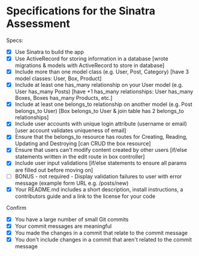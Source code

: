 # Specifications for the Sinatra Assessment

Specs:
- [x] Use Sinatra to build the app
- [x] Use ActiveRecord for storing information in a database
      [wrote migrations & models with ActiveRecord to store in database]
- [x] Include more than one model class (e.g. User, Post, Category)
      [have 3 model classes: User, Box, Product]
- [x] Include at least one has_many relationship on your User model (e.g. User has_many Posts)
      [have +1 has_many relationships: User has_many Boxes, Boxes has_many Products, etc.]
- [x] Include at least one belongs_to relationship on another model (e.g. Post belongs_to User)
      [Box belongs_to User & join table has 2 belongs_to relationships]
- [x] Include user accounts with unique login attribute (username or email)
      [user account validates uniqueness of email]
- [x] Ensure that the belongs_to resource has routes for Creating, Reading, Updating and Destroying
      [can CRUD the box resource]
- [x] Ensure that users can't modify content created by other users
      [if/else statements written in the edit route in box controller]
- [x] Include user input validations
      [if/else statements to ensure all params are filled out before moving on]
- [ ] BONUS - not required - Display validation failures to user with error message (example form URL e.g. /posts/new)
- [x] Your README.md includes a short description, install instructions, a contributors guide and a link to the license for your code

Confirm
- [x] You have a large number of small Git commits
- [x] Your commit messages are meaningful
- [x] You made the changes in a commit that relate to the commit message
- [x] You don't include changes in a commit that aren't related to the commit message
